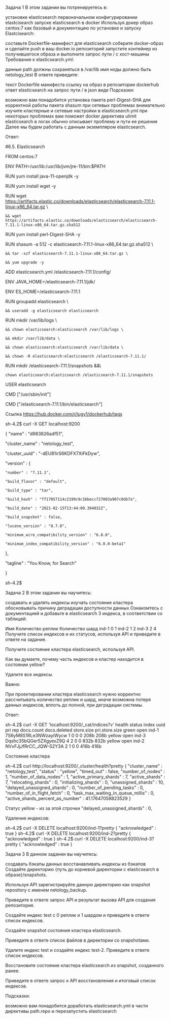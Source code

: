 Задача 1
В этом задании вы потренируетесь в:

установке elasticsearch
первоначальном конфигурировании elastcisearch
запуске elasticsearch в docker
Используя докер образ centos:7 как базовый и документацию по установке и запуску Elastcisearch:

составьте Dockerfile-манифест для elasticsearch
соберите docker-образ и сделайте push в ваш docker.io репозиторий
запустите контейнер из получившегося образа и выполните запрос пути / c хост-машины
Требования к elasticsearch.yml:

данные path должны сохраняться в /var/lib
имя ноды должно быть netology_test
В ответе приведите:

текст Dockerfile манифеста
ссылку на образ в репозитории dockerhub
ответ elasticsearch на запрос пути / в json виде
Подсказки:

возможно вам понадобится установка пакета perl-Digest-SHA для корректной работы пакета shasum
при сетевых проблемах внимательно изучите кластерные и сетевые настройки в elasticsearch.yml
при некоторых проблемах вам поможет docker директива ulimit
elasticsearch в логах обычно описывает проблему и пути ее решения
Далее мы будем работать с данным экземпляром elasticsearch.

Ответ:

#6.5. Elasticsearch

FROM centos:7

ENV PATH=/usr/lib:/usr/lib/jvm/jre-11/bin:$PATH

RUN yum install java-11-openjdk -y 

RUN yum install wget -y 

RUN wget https://artifacts.elastic.co/downloads/elasticsearch/elasticsearch-7.11.1-linux-x86_64.tar.gz \

    && wget https://artifacts.elastic.co/downloads/elasticsearch/elasticsearch-7.11.1-linux-x86_64.tar.gz.sha512 
    
RUN yum install perl-Digest-SHA -y 

RUN shasum -a 512 -c elasticsearch-7.11.1-linux-x86_64.tar.gz.sha512 \ 

    && tar -xzf elasticsearch-7.11.1-linux-x86_64.tar.gz \
    
    && yum upgrade -y
    
ADD elasticsearch.yml /elasticsearch-7.11.1/config/

ENV JAVA_HOME=/elasticsearch-7.11.1/jdk/

ENV ES_HOME=/elasticsearch-7.11.1

RUN groupadd elasticsearch \

    && useradd -g elasticsearch elasticsearch
    
RUN mkdir /var/lib/logs \

    && chown elasticsearch:elasticsearch /var/lib/logs \
    
    && mkdir /var/lib/data \
    
    && chown elasticsearch:elasticsearch /var/lib/data \
    
    && chown -R elasticsearch:elasticsearch /elasticsearch-7.11.1/
    
RUN mkdir /elasticsearch-7.11.1/snapshots &&\

    chown elasticsearch:elasticsearch /elasticsearch-7.11.1/snapshots
    
USER elasticsearch

CMD ["/usr/sbin/init"]

CMD ["/elasticsearch-7.11.1/bin/elasticsearch"]



Ссылка https://hub.docker.com/r/lugy1/dockerhub/tags



sh-4.2$ curl -X GET localhost:9200

{
  "name" : "d983826adf51",
  
  "cluster_name" : "netology_test",
  
  "cluster_uuid" : "-dEU81irS6KDFX7XiFkDyw",
  
  "version" : {
  
    "number" : "7.11.1",
    
    "build_flavor" : "default",
    
    "build_type" : "tar",
    
    "build_hash" : "ff17057114c2199c9c1bbecc727003a907c0db7a",
    
    "build_date" : "2021-02-15T13:44:09.394032Z",
    
    "build_snapshot" : false,
    
    "lucene_version" : "8.7.0",
    
    "minimum_wire_compatibility_version" : "6.8.0",
    
    "minimum_index_compatibility_version" : "6.0.0-beta1"
    
  },
  
  "tagline" : "You Know, for Search"
  
}

sh-4.2$


Задача 2
В этом задании вы научитесь:

создавать и удалять индексы
изучать состояние кластера
обосновывать причину деградации доступности данных
Ознакомтесь с документацией и добавьте в elasticsearch 3 индекса, в соответствии со таблицей:

Имя	Количество реплик	Количество шард
ind-1	0	1
ind-2	1	2
ind-3	2	4
Получите список индексов и их статусов, используя API и приведите в ответе на задание.

Получите состояние кластера elasticsearch, используя API.

Как вы думаете, почему часть индексов и кластер находится в состоянии yellow?

Удалите все индексы.

Важно

При проектировании кластера elasticsearch нужно корректно рассчитывать количество реплик и шард, иначе возможна потеря данных индексов, вплоть до полной, при деградации системы.

Ответ:

sh-4.2$ curl -X GET 'localhost:9200/_cat/indices?v'
health status index uuid                   pri rep docs.count docs.deleted store.size pri.store.size
green  open   ind-1 7S6yM8S1RLe3NWzayiWycw   1   0          0            0       208b           208b
yellow open   ind-3 Dqshc35bQGer5ZXgyexZ9Q   4   2          0            0       832b           832b
yellow open   ind-2 NVvFJjJfRrCC_JQW-S2Y3A   2   1          0            0       416b           416b


Состояние кластера

sh-4.2$ curl  http://localhost:9200/_cluster/health?pretty
{
  "cluster_name" : "netology_test",
  "status" : "yellow",
  "timed_out" : false,
  "number_of_nodes" : 1,
  "number_of_data_nodes" : 1,
  "active_primary_shards" : 7,
  "active_shards" : 7,
  "relocating_shards" : 0,
  "initializing_shards" : 0,
  "unassigned_shards" : 10,
  "delayed_unassigned_shards" : 0,
  "number_of_pending_tasks" : 0,
  "number_of_in_flight_fetch" : 0,
  "task_max_waiting_in_queue_millis" : 0,
  "active_shards_percent_as_number" : 41.17647058823529
}

Статус yellow - из за этой строчки "delayed_unassigned_shards" : 0,

Удаление индексов:

sh-4.2$ curl -X DELETE localhost:9200/ind-1?pretty
{
  "acknowledged" : true
}
sh-4.2$ curl -X DELETE localhost:9200/ind-2?pretty
{
  "acknowledged" : true
}
sh-4.2$ curl -X DELETE localhost:9200/ind-3?pretty
{
  "acknowledged" : true
}


Задача 3
В данном задании вы научитесь:

создавать бэкапы данных
восстанавливать индексы из бэкапов
Создайте директорию {путь до корневой директории с elasticsearch в образе}/snapshots.

Используя API зарегистрируйте данную директорию как snapshot repository c именем netology_backup.

Приведите в ответе запрос API и результат вызова API для создания репозитория.

Создайте индекс test с 0 реплик и 1 шардом и приведите в ответе список индексов.

Создайте snapshot состояния кластера elasticsearch.

Приведите в ответе список файлов в директории со snapshotами.

Удалите индекс test и создайте индекс test-2. Приведите в ответе список индексов.

Восстановите состояние кластера elasticsearch из snapshot, созданного ранее.

Приведите в ответе запрос к API восстановления и итоговый список индексов.

Подсказки:

возможно вам понадобится доработать elasticsearch.yml в части директивы path.repo и перезапустить elasticsearch
